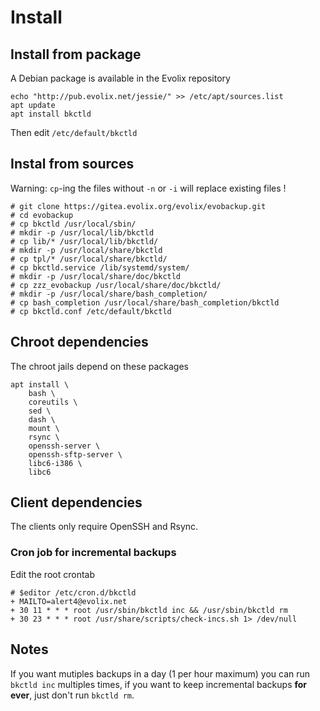 # Install

## Install from package

A Debian package is available in the Evolix repository

~~~
echo "http://pub.evolix.net/jessie/" >> /etc/apt/sources.list
apt update
apt install bkctld
~~~

Then edit `/etc/default/bkctld`

## Instal from sources

Warning: `cp`-ing the files without `-n` or `-i` will replace existing files !

~~~
# git clone https://gitea.evolix.org/evolix/evobackup.git
# cd evobackup
# cp bkctld /usr/local/sbin/
# mkdir -p /usr/local/lib/bkctld
# cp lib/* /usr/local/lib/bkctld/
# mkdir -p /usr/local/share/bkctld
# cp tpl/* /usr/local/share/bkctld/
# cp bkctld.service /lib/systemd/system/
# mkdir -p /usr/local/share/doc/bkctld
# cp zzz_evobackup /usr/local/share/doc/bkctld/
# mkdir -p /usr/local/share/bash_completion/
# cp bash_completion /usr/local/share/bash_completion/bkctld
# cp bkctld.conf /etc/default/bkctld
~~~

## Chroot dependencies

The chroot jails depend on these packages

~~~
apt install \
    bash \
    coreutils \
    sed \
    dash \
    mount \
    rsync \
    openssh-server \
    openssh-sftp-server \
    libc6-i386 \
    libc6
~~~

## Client dependencies

The clients only require OpenSSH and Rsync.

### Cron job for incremental backups

Edit the root crontab

~~~
# $editor /etc/cron.d/bkctld
+ MAILTO=alert4@evolix.net
+ 30 11 * * * root /usr/sbin/bkctld inc && /usr/sbin/bkctld rm
+ 30 23 * * * root /usr/share/scripts/check-incs.sh 1> /dev/null
~~~

## Notes
If you want mutiples backups in a day (1 per hour maximum) you can
run `bkctld inc` multiples times, if you want to keep incremental
backups **for ever**, just don't run `bkctld rm`.
